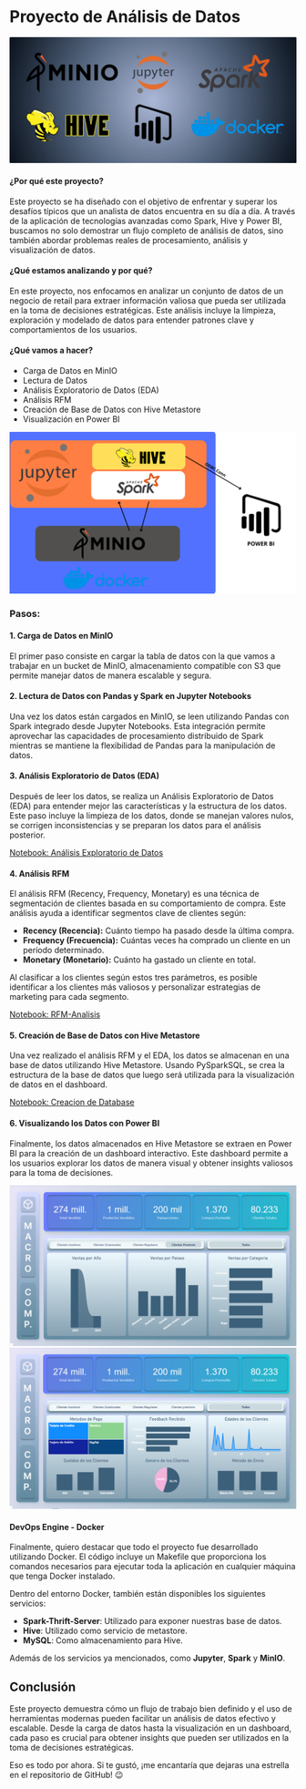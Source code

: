 # Proyecto de Análisis de Datos

![Servicios Usados](imgs/tools.png)

#### **¿Por qué este proyecto?** 
Este proyecto se ha diseñado con el objetivo de enfrentar y superar los desafíos típicos que un analista de datos encuentra en su día a día. A través de la aplicación de tecnologías avanzadas como Spark, Hive y Power BI, buscamos no solo demostrar un flujo completo de análisis de datos, sino también abordar problemas reales de procesamiento, análisis y visualización de datos.

#### **¿Qué estamos analizando y por qué?** 
En este proyecto, nos enfocamos en analizar un conjunto de datos de un negocio de retail para extraer información valiosa que pueda ser utilizada en la toma de decisiones estratégicas. Este análisis incluye la limpieza, exploración y modelado de datos para entender patrones clave y comportamientos de los usuarios.

#### **¿Qué vamos a hacer?**

- Carga de Datos en MinIO
- Lectura de Datos
- Análisis Exploratorio de Datos (EDA)
- Análisis RFM
- Creación de Base de Datos con Hive Metastore
- Visualización en Power BI

![Diagrama del Flujo de Trabajo](imgs/diagram.png)

### Pasos:

#### 1. Carga de Datos en MinIO

El primer paso consiste en cargar la tabla de datos con la que vamos a trabajar en un bucket de MinIO, almacenamiento compatible con S3 que permite manejar datos de manera escalable y segura.

####  2. Lectura de Datos con Pandas y Spark en Jupyter Notebooks

Una vez los datos están cargados en MinIO, se leen utilizando Pandas con Spark integrado desde Jupyter Notebooks. Esta integración permite aprovechar las capacidades de procesamiento distribuido de Spark mientras se mantiene la flexibilidad de Pandas para la manipulación de datos.

#### 3. Análisis Exploratorio de Datos (EDA)

Después de leer los datos, se realiza un Análisis Exploratorio de Datos (EDA) para entender mejor las características y la estructura de los datos. Este paso incluye la limpieza de los datos, donde se manejan valores nulos, se corrigen inconsistencias y se preparan los datos para el análisis posterior.

[Notebook: Análisis Exploratorio de Datos](/notebooks/EDA_retail.ipynb)

#### 4. Análisis RFM

El análisis RFM (Recency, Frequency, Monetary) es una técnica de segmentación de clientes basada en su comportamiento de compra. Este análisis ayuda a identificar segmentos clave de clientes según:

- **Recency (Recencia):** Cuánto tiempo ha pasado desde la última compra.
- **Frequency (Frecuencia):** Cuántas veces ha comprado un cliente en un período determinado.
- **Monetary (Monetario):** Cuánto ha gastado un cliente en total.

Al clasificar a los clientes según estos tres parámetros, es posible identificar a los clientes más valiosos y personalizar estrategias de marketing para cada segmento.

[Notebook: RFM-Analisis](/notebooks/RFM_retail.ipynb)

#### 5. Creación de Base de Datos con Hive Metastore

Una vez realizado el análisis RFM y el EDA, los datos se almacenan en una base de datos utilizando Hive Metastore. Usando PySparkSQL, se crea la estructura de la base de datos que luego será utilizada para la visualización de datos en el dashboard.

[Notebook: Creacion de Database](/notebooks/Database.ipynb)

#### 6. Visualizando los Datos con Power BI

Finalmente, los datos almacenados en Hive Metastore se extraen en Power BI para la creación de un dashboard interactivo. Este dashboard permite a los usuarios explorar los datos de manera visual y obtener insights valiosos para la toma de decisiones.

![Dashboard - Pagina Macro ](/imgs/macro.png)
![Dashboard - Pagina Comportamientos ](/imgs/comportamiento.png)

#### DevOps Engine - Docker

Finalmente, quiero destacar que todo el proyecto fue desarrollado utilizando Docker. El código incluye un Makefile que proporciona los comandos necesarios para ejecutar toda la aplicación en cualquier máquina que tenga Docker instalado.

Dentro del entorno Docker, también están disponibles los siguientes servicios:

- **Spark-Thrift-Server**: Utilizado para exponer nuestras base de datos.
- **Hive**: Utilizado como servicio de metastore.
- **MySQL**: Como almacenamiento para Hive.

Además de los servicios ya mencionados, como **Jupyter**, **Spark** y **MinIO**.

## Conclusión

Este proyecto demuestra cómo un flujo de trabajo bien definido y el uso de herramientas modernas pueden facilitar un análisis de datos efectivo y escalable. Desde la carga de datos hasta la visualización en un dashboard, cada paso es crucial para obtener insights que pueden ser utilizados en la toma de decisiones estratégicas.

Eso es todo por ahora. Si te gustó, ¡me encantaría que dejaras una estrella en el repositorio de GitHub! 😉

